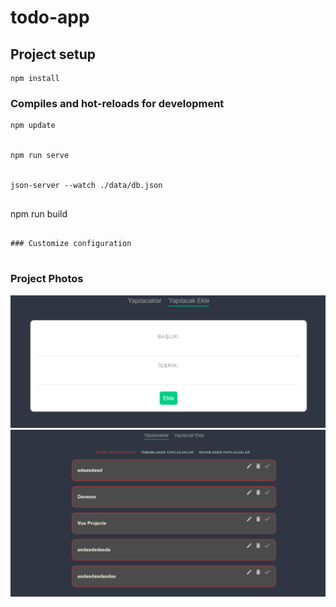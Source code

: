 # todo-app

## Project setup

```
npm install
```

### Compiles and hot-reloads for development

```
npm update


npm run serve


json-server --watch ./data/db.json


```
npm run build
```

### Customize configuration


```

### Project Photos
![](./vue2ss.png)
![](./vuess.png)
```




